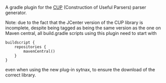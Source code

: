 A gradle plugin for the [CUP](http://www2.cs.tum.edu/projects/cup/) (Construction of Useful Parsers) parser generator.

Note: due to the fact that the JCenter version of the CUP library is incomplete,
despite being tagged as being the same version as the one on Maven central, all 
build.gradle scripts using this plugin need to start with

```
buildscript {
    repositories {
        mavenCentral()
    }
}
```

even when using the new plug-in sytnax, to ensure the download of the correct library.